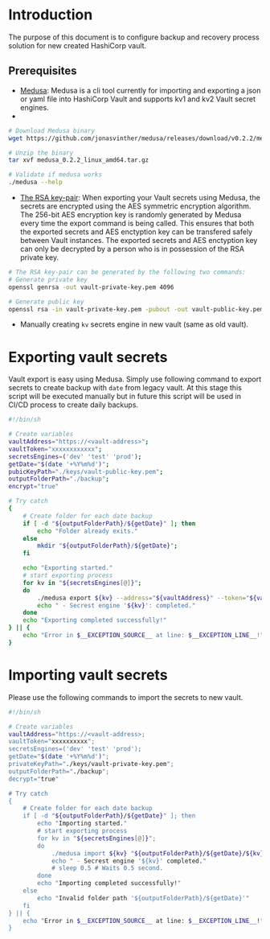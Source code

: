 
# Introduction
The purpose of this document is to configure backup and recovery process solution for new created HashiCorp vault.

## Prerequisites
* [Medusa](https://github.com/jonasvinther/medusa): Medusa is a cli tool currently for importing and exporting a json or yaml file into HashiCorp Vault and supports kv1 and kv2 Vault secret engines.
* 
```bash
# Download Medusa binary
wget https://github.com/jonasvinther/medusa/releases/download/v0.2.2/medusa_0.2.2_linux_amd64.tar.gz

# Unzip the binary
tar xvf medusa_0.2.2_linux_amd64.tar.gz

# Validate if medusa works
./medusa --help
```
* [The RSA key-pair](https://en.wikipedia.org/wiki/RSA_(cryptosystem)): When exporting your Vault secrets using Medusa, the secrets are encrypted using the AES symmetric encryption algorithm. The 256-bit AES encryption key is randomly generated by Medusa every time the export command is being called. This ensures that both the exported secrets and AES enctyption key can be transfered safely between Vault instances.
The exported secrets and AES enctyption key can only be decrypted by a person who is in possession of the RSA private key.
```bash
# The RSA key-pair can be generated by the following two commands:
# Generate private key
openssl genrsa -out vault-private-key.pem 4096

# Generate public key
openssl rsa -in vault-private-key.pem -pubout -out vault-public-key.pem
```
* Manually creating `kv` secrets engine in new vault (same as old vault).


# Exporting vault secrets
Vault export is easy using Medusa. Simply use following command to export secrets to create backup with `date` from legacy vault. At this stage this script will be executed manually but in future this script will be used in CI/CD process to create daily backups.
```bash
#!/bin/sh

# Create variables
vaultAddress="https://<vault-address>";
vaultToken="xxxxxxxxxxxx";
secretsEngines=('dev' 'test' 'prod');
getDate="$(date '+%Y%m%d')";
pubicKeyPath="./keys/vault-public-key.pem";
outputFolderPath="./backup";
encrypt="true"

# Try catch
{ 
    # Create folder for each date backup
    if [ -d "${outputFolderPath}/${getDate}" ]; then
        echo "Folder already exits."
    else
        mkdir "${outputFolderPath}/${getDate}";
    fi

    echo "Exporting started."
    # start exporting process
    for kv in "${secretsEngines[@]}";
    do
        ./medusa export ${kv} --address="${vaultAddress}" --token="${vaultToken}" --insecure --encrypt="${encrypt}" --public-key="${pubicKeyPath}" --output="${outputFolderPath}/${getDate}/${kv}.txt"
        echo " - Secrest engine '${kv}': completed."
    done
    echo "Exporting completed successfully!"
} || {
    echo "Error in $__EXCEPTION_SOURCE__ at line: $__EXCEPTION_LINE__!"
}
```

# Importing vault secrets
Please use the following commands to import the secrets to new vault.
```bash
#!/bin/sh

# Create variables
vaultAddress="https://<vault-address>;
vaultToken="xxxxxxxxxx";
secretsEngines=('dev' 'test' 'prod');
getDate="$(date '+%Y%m%d')";
privateKeyPath="./keys/vault-private-key.pem";
outputFolderPath="./backup";
decrypt="true"

# Try catch
{ 
    # Create folder for each date backup
    if [ -d "${outputFolderPath}/${getDate}" ]; then
        echo "Importing started."
        # start exporting process
        for kv in "${secretsEngines[@]}";
        do
            ./medusa import ${kv} "${outputFolderPath}/${getDate}/${kv}.txt" --address="${vaultAddress}" --token="${vaultToken}" --insecure --decrypt="${decrypt}" --private-key="${privateKeyPath}"
            echo " - Secrest engine '${kv}' completed."
            # sleep 0.5 # Waits 0.5 second.
        done
        echo "Importing completed successfully!"
    else
        echo "Invalid folder path '${outputFolderPath}/${getDate}'"
    fi
} || {
    echo "Error in $__EXCEPTION_SOURCE__ at line: $__EXCEPTION_LINE__!"
}

```



